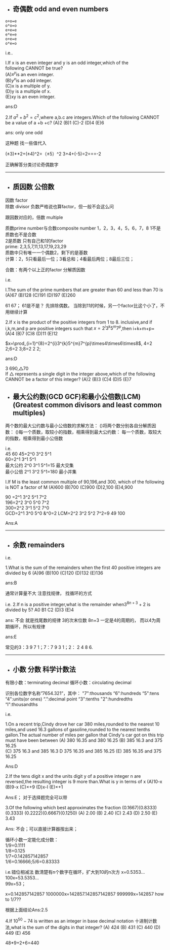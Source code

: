 - ## 奇偶数 odd and even numbers
```
o+o=e
o*o=o
e+e=e
e*e=e
o+e=e
o*e=o
```

i.e..

I.If x is an even integer and y is an odd integer,which of the  
following CANNOT be true?  
(A)$x^y$is an even integer.  
(B)$y^x$is an odd integer.   
(C)x is a multiple of y.  
(D)y is a multiple of x.  
(E)xy is an even integer.   

ans:D


2.If $a^2+b^2=c^2$,where a,b.c are integers.Which of the following
CANNOT be a value of a +b +c?
(A)2
(B)1
(C)-2
(D)4
(E)6

ans: only one odd 

这种题 找一些值代入

(±3)**2+(±4)^2=（±5）^2
3+4+(-5)=2===-2

正确解答分类讨论奇偶数字

---

- ## 质因数 公倍数
因数 factor  
除数 divisor
负数严格说也算factor，但一般不会这么问

跟因数对应的，倍数 multiple

质数prime number与合数composite number 
1，2，3，4，5，6，7，8
1不是质数也不是合数  
2是质数 只有自己和1的factor  
prime: 2,3,5,7,11,13,17,19,23,29  
质数中只有唯一一个偶数2，剩下的是基数  
计算：2，5只看最后一位；3看总和；4看最后两位；8最后三位；

合数：有两个以上正的factor
分解质因数

i.e.

I.The sum of the prime numbers that are greater than 60 and
less than 70 is
(A)67
(B)128
(C)191
(D)197
(E)260

61 67；
61是不是？ 先排除偶数。 当除到11的时候，另一个factor比这个小了，不用继续计算  

2.If x is the product of the positive integers from 1 to 8.
inclusive,and if i,k,m,and p are positive integers such that $x=2^{i}3^{k}5^{m}7^{p}$,then i+k+m+p=
(A)4
(B)7
(C)8
(D)11
(E)12


$x=\prod_{i=1}^{8}=2^{i}3^{k}5^{m}7^{p}\times4\times6\times8$,
4=2 2;6=2 3;8=2 2 2;

ans:D

3
690,△70  
If △ represents a single digit in the integer above,which of the following CANNOT be a factor of this integer?
(A)2
(B)3
(C)4
(D)5
(E)7

- ## 最大公约数(GCD GCF)和最小公倍数(LCM)(Greatest common divisors and least common multiples)

两个数的最大公约数与最小公倍数的求解方法：
()将两个数分别各自分解质因数：
()每一个质数，取较小的指数，相乘得到最大公约数：
每一个质数，取较大的指数，相乘得到最小公倍数

i.e.  
45 60
45=2^0 3^2 5^1  
60=2^1 3^1 5^1  
最大公约 2^0 3^1 5^1=15    最大交集  
最小公倍 2^1 3^2 5^1=180   最小并集  

I.If M is the least common multiple of 90,196,and 300,
which of the following is NOT a factor of M
(A)600
(B)700
(C)900
(D)2,100
(E)4,900


90 =2^1 3^2 5^1 7^2  
196=2^2 3^0 5^0 7^2   
300=2^2 3^1 5^2 7^0  
GCD=2^1 3^0 5^0 &^0=2
LCM=2^2 3^2 5^2 7^2=9 49 100

Ans:A

---

- ## 余数 remainders

i.e.

1.What is the sum of the remainders when the first
40 positive integers are divided by 6
(A)96
(B)100
(C)120
(D)132
(E)136

ans:B

通常计算量不大 注意找规律， 找循环的方式

i.e.
2.If n is a positive integer,what is the remainder when$3^{8n+3}+2$ is divided by 5?
A0
B1
C2
(D)3
(E)4  

ans: 不会
就是找尾数的规律  3的次末位数
8n+3 一定是4的周期的， 而以4为周期循环，所以有规律

ans:E


常见的3：3 9 7 1；7：7 9 3 1；2： 2 4 8 6.

---

- ## 小数 分数 科学计数法

有限小数：terminating decimal
循环小数：circulating decimal 



识别各位数字名称”7654.321”，其中：
"7":thousands
“6":hundreds
“5":tens
“4":units(or ones)
“.”:decimal point
“3":tenths
"2":hundredths
“I":thousandths

i.e.

1.On a recent trip,Cindy drove her car 380 miles,rounded to
the nearest 10 miles,and used 16.3 gallons of gasoline,rounded
to the nearest tenths gallon.The actual number of miles per
gallon that Cindy's car got on this trip must have been between
(A)
380 16.35
and 
380 16.25 
(B)
385 16.3
and 
375 16.25  
(C)
375 16.3
and
385 16.3
D
375 16.35
and
385 16.25
(E)
385 16.35
and
375 16.25

Ans:D


2.If the tens digit x and the units digit y of a positive integer n are reversed,the resulting integer is 9 more than.What is y in terms of x
(A)10-x
(B)9-x
(C)×+9
(D)x-I
(E)×+1

Ans:E；
对于选择题完全可以带

3.Of the following which best approximates the fraction
(0.1667)(0.8333)(0.3333)
(0.2222)(0.6667)(0.1250)
(A)
2.00
(B)
2.40
(C)
2.43
(D)
2.50
(E)
3.43

Ans: 不会；可以直接计算器按出来；


循环小数一定能化成分数：  
1/9=0.1111  
1/8=0.125  
1/7=0.142857142857  
1/6=0.16666;5/6=0.83333  


i.e.错位相减法 数清楚有n个数字在循环，扩大到10的n次方
x=0.5353...  
100x=53.5353...  
99x=53；


x=0.142857142857
1000000x=142857.142857142857
999999x=142857  how to 1/7??

根据上面结论Ans:2.5

4.If $10^50-74$ is written as an integer in base decimal notation 十进制计数法,what is the sum of the digits in that integer?
(A)
424
(B)
431
(C)
440
(D)
449
(E)
456

48*9+2+6=440